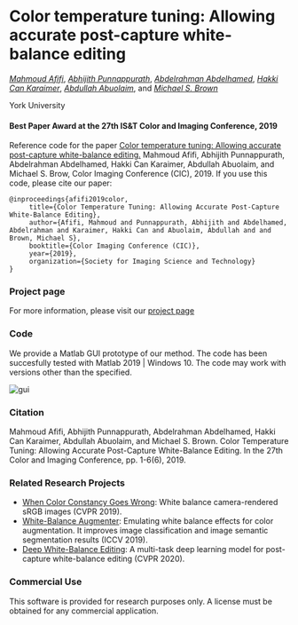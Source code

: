 # Color temperature tuning: Allowing accurate post-capture white-balance editing 
*[Mahmoud Afifi](https://sites.google.com/view/mafifi)*, *[Abhijith Punnappurath](https://abhijithpunnappurath.github.io/)*, *[Abdelrahman Abdelhamed](http://www.cse.yorku.ca/~kamel/)*, *[Hakki Can Karaimer](https://karaimer.github.io/)*, *[Abdullah Abuolaim](https://www.eecs.yorku.ca/~abuolaim/)*, and *[Michael S. Brown](http://www.cse.yorku.ca/~mbrown/)*


York University

#### Best Paper Award at the 27th IS&T Color and Imaging Conference, 2019

Reference code for the paper [Color temperature tuning: Allowing accurate post-capture white-balance editing.](http://cvil.eecs.yorku.ca/projects/public_html/ColorTemperatureTuning/files/ColorTemperatureTuning.pdf) Mahmoud Afifi, Abhijith Punnappurath, Abdelrahman Abdelhamed, Hakki Can Karaimer, Abdullah Abuolaim, and Michael S. Brow, Color Imaging Conference  (CIC), 2019. If you use this code, please cite our paper:
```
@inproceedings{afifi2019color,
     title={Color Temperature Tuning: Allowing Accurate Post-Capture White-Balance Editing},
     author={Afifi, Mahmoud and Punnappurath, Abhijith and Abdelhamed, Abdelrahman and Karaimer, Hakki Can and Abuolaim, Abdullah and and Brown, Michael S},
     booktitle={Color Imaging Conference (CIC)},
     year={2019},
     organization={Society for Imaging Science and Technology}
}
```

### Project page
For more information, please visit our [project page](http://cvil.eecs.yorku.ca/projects/public_html/ColorTemperatureTuning/)

### Code
We provide a Matlab GUI prototype of our method. The code has been succesfully tested with Matlab 2019 | Windows 10. The code may work with versions other than the specified.

![gui](https://user-images.githubusercontent.com/37669469/76178416-abdea680-618d-11ea-8474-9ea8a18b7fff.png)

### Citation
Mahmoud Afifi, Abhijith Punnappurath, Abdelrahman Abdelhamed, 
Hakki Can Karaimer, Abdullah Abuolaim, and Michael S. Brown. Color Temperature Tuning: Allowing Accurate Post-Capture White-Balance Editing. In the 27th Color and Imaging Conference, pp. 1-6(6), 2019.


### Related Research Projects
- [When Color Constancy Goes Wrong](https://github.com/mahmoudnafifi/WB_sRGB): White balance camera-rendered sRGB images (CVPR 2019).
- [White-Balance Augmenter](https://github.com/mahmoudnafifi/WB_color_augmenter): Emulating white balance effects for color augmentation. It improves image classification and image semantic segmentation results (ICCV 2019).
- [Deep White-Balance Editing](https://github.com/mahmoudnafifi/Deep_White_Balance): A multi-task deep learning model for post-capture white-balance editing (CVPR 2020).

### Commercial Use
This software is provided for research purposes only. A license must be obtained for any commercial application.

